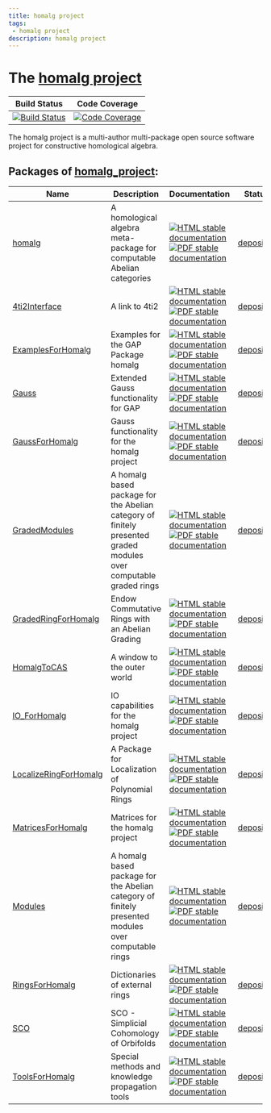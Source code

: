 ```yaml
---
title: homalg project
tags:
 - homalg project
description: homalg project
---
```


# The [homalg project](https://github.com/homalg-project/homalg_project#readme)

<!-- BEGIN homalg_project HEADER -->

| Build Status | Code Coverage |
| ------------ | ------------- |
| [![Build Status][tests-homalg_project-img]][tests-homalg_project-url] | [![Code Coverage][codecov-homalg_project-img]][codecov-homalg_project-url] |

[tests-homalg_project-img]: https://github.com/homalg-project/homalg_project/workflows/Tests/badge.svg?branch=master
[tests-homalg_project-url]: https://github.com/homalg-project/homalg_project/actions?query=workflow%3ATests+branch%3Amaster

[codecov-homalg_project-img]: https://codecov.io/gh/homalg-project/homalg_project/branch/master/graph/badge.svg
[codecov-homalg_project-url]: https://codecov.io/gh/homalg-project/homalg_project

The homalg project is a multi-author multi-package open source software project for constructive homological algebra.

<!-- END homalg_project HEADER -->
<!-- BEGIN homalg_project SUBPACKAGES -->
## Packages of [homalg_project](https://homalg-project.github.io/prj/homalg_project):

| Name | Description | Documentation | Status |
| ---- | ----------- | ------------- | ------ |
| [homalg](https://homalg-project.github.io/pkg/homalg) | A homological algebra meta-package for computable Abelian categories | [![HTML stable documentation][html-homalg-img]][html-homalg-url] [![PDF stable documentation][pdf-homalg-img]][pdf-homalg-url] | [deposited][deposited-homalg-url] |
| [4ti2Interface](https://homalg-project.github.io/pkg/4ti2Interface) | A link to 4ti2 | [![HTML stable documentation][html-4ti2Interface-img]][html-4ti2Interface-url] [![PDF stable documentation][pdf-4ti2Interface-img]][pdf-4ti2Interface-url] | [deposited][deposited-4ti2Interface-url] |
| [ExamplesForHomalg](https://homalg-project.github.io/pkg/ExamplesForHomalg) | Examples for the GAP Package homalg | [![HTML stable documentation][html-ExamplesForHomalg-img]][html-ExamplesForHomalg-url] [![PDF stable documentation][pdf-ExamplesForHomalg-img]][pdf-ExamplesForHomalg-url] | [deposited][deposited-ExamplesForHomalg-url] |
| [Gauss](https://homalg-project.github.io/pkg/Gauss) | Extended Gauss functionality for GAP | [![HTML stable documentation][html-Gauss-img]][html-Gauss-url] [![PDF stable documentation][pdf-Gauss-img]][pdf-Gauss-url] | [deposited][deposited-Gauss-url] |
| [GaussForHomalg](https://homalg-project.github.io/pkg/GaussForHomalg) | Gauss functionality for the homalg project | [![HTML stable documentation][html-GaussForHomalg-img]][html-GaussForHomalg-url] [![PDF stable documentation][pdf-GaussForHomalg-img]][pdf-GaussForHomalg-url] | [deposited][deposited-GaussForHomalg-url] |
| [GradedModules](https://homalg-project.github.io/pkg/GradedModules) | A homalg based package for the Abelian category of finitely presented graded modules over computable graded rings | [![HTML stable documentation][html-GradedModules-img]][html-GradedModules-url] [![PDF stable documentation][pdf-GradedModules-img]][pdf-GradedModules-url] | [deposited][deposited-GradedModules-url] |
| [GradedRingForHomalg](https://homalg-project.github.io/pkg/GradedRingForHomalg) | Endow Commutative Rings with an Abelian Grading | [![HTML stable documentation][html-GradedRingForHomalg-img]][html-GradedRingForHomalg-url] [![PDF stable documentation][pdf-GradedRingForHomalg-img]][pdf-GradedRingForHomalg-url] | [deposited][deposited-GradedRingForHomalg-url] |
| [HomalgToCAS](https://homalg-project.github.io/pkg/HomalgToCAS) | A window to the outer world | [![HTML stable documentation][html-HomalgToCAS-img]][html-HomalgToCAS-url] [![PDF stable documentation][pdf-HomalgToCAS-img]][pdf-HomalgToCAS-url] | [deposited][deposited-HomalgToCAS-url] |
| [IO_ForHomalg](https://homalg-project.github.io/pkg/IO_ForHomalg) | IO capabilities for the homalg project | [![HTML stable documentation][html-IO_ForHomalg-img]][html-IO_ForHomalg-url] [![PDF stable documentation][pdf-IO_ForHomalg-img]][pdf-IO_ForHomalg-url] | [deposited][deposited-IO_ForHomalg-url] |
| [LocalizeRingForHomalg](https://homalg-project.github.io/pkg/LocalizeRingForHomalg) | A Package for Localization of Polynomial Rings | [![HTML stable documentation][html-LocalizeRingForHomalg-img]][html-LocalizeRingForHomalg-url] [![PDF stable documentation][pdf-LocalizeRingForHomalg-img]][pdf-LocalizeRingForHomalg-url] | [deposited][deposited-LocalizeRingForHomalg-url] |
| [MatricesForHomalg](https://homalg-project.github.io/pkg/MatricesForHomalg) | Matrices for the homalg project | [![HTML stable documentation][html-MatricesForHomalg-img]][html-MatricesForHomalg-url] [![PDF stable documentation][pdf-MatricesForHomalg-img]][pdf-MatricesForHomalg-url] | [deposited][deposited-MatricesForHomalg-url] |
| [Modules](https://homalg-project.github.io/pkg/Modules) | A homalg based package for the Abelian category of finitely presented modules over computable rings | [![HTML stable documentation][html-Modules-img]][html-Modules-url] [![PDF stable documentation][pdf-Modules-img]][pdf-Modules-url] | [deposited][deposited-Modules-url] |
| [RingsForHomalg](https://homalg-project.github.io/pkg/RingsForHomalg) | Dictionaries of external rings | [![HTML stable documentation][html-RingsForHomalg-img]][html-RingsForHomalg-url] [![PDF stable documentation][pdf-RingsForHomalg-img]][pdf-RingsForHomalg-url] | [deposited][deposited-RingsForHomalg-url] |
| [SCO](https://homalg-project.github.io/pkg/SCO) | SCO - Simplicial Cohomology of Orbifolds | [![HTML stable documentation][html-SCO-img]][html-SCO-url] [![PDF stable documentation][pdf-SCO-img]][pdf-SCO-url] | [deposited][deposited-SCO-url] |
| [ToolsForHomalg](https://homalg-project.github.io/pkg/ToolsForHomalg) | Special methods and knowledge propagation tools | [![HTML stable documentation][html-ToolsForHomalg-img]][html-ToolsForHomalg-url] [![PDF stable documentation][pdf-ToolsForHomalg-img]][pdf-ToolsForHomalg-url] | [deposited][deposited-ToolsForHomalg-url] |

[html-homalg-img]: https://img.shields.io/badge/HTML-stable-blue.svg
[html-homalg-url]: https://homalg-project.github.io/homalg_project/homalg/doc/chap0_mj.html

[pdf-homalg-img]: https://img.shields.io/badge/PDF-stable-blue.svg
[pdf-homalg-url]: https://homalg-project.github.io/homalg_project/homalg/download_pdf.html

[deposited-homalg-url]: https://www.gap-system.org/Packages/homalg.html


[html-4ti2Interface-img]: https://img.shields.io/badge/HTML-stable-blue.svg
[html-4ti2Interface-url]: https://homalg-project.github.io/homalg_project/4ti2Interface/doc/chap0_mj.html

[pdf-4ti2Interface-img]: https://img.shields.io/badge/PDF-stable-blue.svg
[pdf-4ti2Interface-url]: https://homalg-project.github.io/homalg_project/4ti2Interface/download_pdf.html

[deposited-4ti2Interface-url]: https://www.gap-system.org/Packages/4ti2interface.html


[html-ExamplesForHomalg-img]: https://img.shields.io/badge/HTML-stable-blue.svg
[html-ExamplesForHomalg-url]: https://homalg-project.github.io/homalg_project/ExamplesForHomalg/doc/chap0_mj.html

[pdf-ExamplesForHomalg-img]: https://img.shields.io/badge/PDF-stable-blue.svg
[pdf-ExamplesForHomalg-url]: https://homalg-project.github.io/homalg_project/ExamplesForHomalg/download_pdf.html

[deposited-ExamplesForHomalg-url]: https://www.gap-system.org/Packages/examplesforhomalg.html


[html-Gauss-img]: https://img.shields.io/badge/HTML-stable-blue.svg
[html-Gauss-url]: https://homalg-project.github.io/homalg_project/Gauss/doc/chap0_mj.html

[pdf-Gauss-img]: https://img.shields.io/badge/PDF-stable-blue.svg
[pdf-Gauss-url]: https://homalg-project.github.io/homalg_project/Gauss/download_pdf.html

[deposited-Gauss-url]: https://www.gap-system.org/Packages/gauss.html


[html-GaussForHomalg-img]: https://img.shields.io/badge/HTML-stable-blue.svg
[html-GaussForHomalg-url]: https://homalg-project.github.io/homalg_project/GaussForHomalg/doc/chap0_mj.html

[pdf-GaussForHomalg-img]: https://img.shields.io/badge/PDF-stable-blue.svg
[pdf-GaussForHomalg-url]: https://homalg-project.github.io/homalg_project/GaussForHomalg/download_pdf.html

[deposited-GaussForHomalg-url]: https://www.gap-system.org/Packages/gaussforhomalg.html


[html-GradedModules-img]: https://img.shields.io/badge/HTML-stable-blue.svg
[html-GradedModules-url]: https://homalg-project.github.io/homalg_project/GradedModules/doc/chap0_mj.html

[pdf-GradedModules-img]: https://img.shields.io/badge/PDF-stable-blue.svg
[pdf-GradedModules-url]: https://homalg-project.github.io/homalg_project/GradedModules/download_pdf.html

[deposited-GradedModules-url]: https://www.gap-system.org/Packages/gradedmodules.html


[html-GradedRingForHomalg-img]: https://img.shields.io/badge/HTML-stable-blue.svg
[html-GradedRingForHomalg-url]: https://homalg-project.github.io/homalg_project/GradedRingForHomalg/doc/chap0_mj.html

[pdf-GradedRingForHomalg-img]: https://img.shields.io/badge/PDF-stable-blue.svg
[pdf-GradedRingForHomalg-url]: https://homalg-project.github.io/homalg_project/GradedRingForHomalg/download_pdf.html

[deposited-GradedRingForHomalg-url]: https://www.gap-system.org/Packages/gradedringforhomalg.html


[html-HomalgToCAS-img]: https://img.shields.io/badge/HTML-stable-blue.svg
[html-HomalgToCAS-url]: https://homalg-project.github.io/homalg_project/HomalgToCAS/doc/chap0_mj.html

[pdf-HomalgToCAS-img]: https://img.shields.io/badge/PDF-stable-blue.svg
[pdf-HomalgToCAS-url]: https://homalg-project.github.io/homalg_project/HomalgToCAS/download_pdf.html

[deposited-HomalgToCAS-url]: https://www.gap-system.org/Packages/homalgtocas.html


[html-IO_ForHomalg-img]: https://img.shields.io/badge/HTML-stable-blue.svg
[html-IO_ForHomalg-url]: https://homalg-project.github.io/homalg_project/IO_ForHomalg/doc/chap0_mj.html

[pdf-IO_ForHomalg-img]: https://img.shields.io/badge/PDF-stable-blue.svg
[pdf-IO_ForHomalg-url]: https://homalg-project.github.io/homalg_project/IO_ForHomalg/download_pdf.html

[deposited-IO_ForHomalg-url]: https://www.gap-system.org/Packages/io_forhomalg.html


[html-LocalizeRingForHomalg-img]: https://img.shields.io/badge/HTML-stable-blue.svg
[html-LocalizeRingForHomalg-url]: https://homalg-project.github.io/homalg_project/LocalizeRingForHomalg/doc/chap0_mj.html

[pdf-LocalizeRingForHomalg-img]: https://img.shields.io/badge/PDF-stable-blue.svg
[pdf-LocalizeRingForHomalg-url]: https://homalg-project.github.io/homalg_project/LocalizeRingForHomalg/download_pdf.html

[deposited-LocalizeRingForHomalg-url]: https://www.gap-system.org/Packages/localizeringforhomalg.html


[html-MatricesForHomalg-img]: https://img.shields.io/badge/HTML-stable-blue.svg
[html-MatricesForHomalg-url]: https://homalg-project.github.io/homalg_project/MatricesForHomalg/doc/chap0_mj.html

[pdf-MatricesForHomalg-img]: https://img.shields.io/badge/PDF-stable-blue.svg
[pdf-MatricesForHomalg-url]: https://homalg-project.github.io/homalg_project/MatricesForHomalg/download_pdf.html

[deposited-MatricesForHomalg-url]: https://www.gap-system.org/Packages/matricesforhomalg.html


[html-Modules-img]: https://img.shields.io/badge/HTML-stable-blue.svg
[html-Modules-url]: https://homalg-project.github.io/homalg_project/Modules/doc/chap0_mj.html

[pdf-Modules-img]: https://img.shields.io/badge/PDF-stable-blue.svg
[pdf-Modules-url]: https://homalg-project.github.io/homalg_project/Modules/download_pdf.html

[deposited-Modules-url]: https://www.gap-system.org/Packages/modules.html


[html-RingsForHomalg-img]: https://img.shields.io/badge/HTML-stable-blue.svg
[html-RingsForHomalg-url]: https://homalg-project.github.io/homalg_project/RingsForHomalg/doc/chap0_mj.html

[pdf-RingsForHomalg-img]: https://img.shields.io/badge/PDF-stable-blue.svg
[pdf-RingsForHomalg-url]: https://homalg-project.github.io/homalg_project/RingsForHomalg/download_pdf.html

[deposited-RingsForHomalg-url]: https://www.gap-system.org/Packages/ringsforhomalg.html


[html-SCO-img]: https://img.shields.io/badge/HTML-stable-blue.svg
[html-SCO-url]: https://homalg-project.github.io/homalg_project/SCO/doc/chap0_mj.html

[pdf-SCO-img]: https://img.shields.io/badge/PDF-stable-blue.svg
[pdf-SCO-url]: https://homalg-project.github.io/homalg_project/SCO/download_pdf.html

[deposited-SCO-url]: https://www.gap-system.org/Packages/sco.html


[html-ToolsForHomalg-img]: https://img.shields.io/badge/HTML-stable-blue.svg
[html-ToolsForHomalg-url]: https://homalg-project.github.io/homalg_project/ToolsForHomalg/doc/chap0_mj.html

[pdf-ToolsForHomalg-img]: https://img.shields.io/badge/PDF-stable-blue.svg
[pdf-ToolsForHomalg-url]: https://homalg-project.github.io/homalg_project/ToolsForHomalg/download_pdf.html

[deposited-ToolsForHomalg-url]: https://www.gap-system.org/Packages/toolsforhomalg.html


<!-- END homalg_project SUBPACKAGES -->
